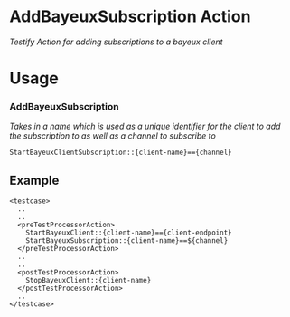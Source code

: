 AddBayeuxSubscription Action
=========================
*Testify Action for adding subscriptions to a bayeux client*

# Usage
### AddBayeuxSubscription
  *Takes in a name which is used as a unique identifier for the client to add the subscription to as well as a channel to subscribe to*

    StartBayeuxClientSubscription::{client-name}=={channel}
## Example

    <testcase>
      ..
      ..
      <preTestProcessorAction>
        StartBayeuxClient::{client-name}=={client-endpoint}
        StartBayeuxSubscription::{client-name}==${channel}
      </preTestProcessorAction>
      ..
      ..
      <postTestProcessorAction>
        StopBayeuxClient::{client-name}
      </postTestProcessorAction>
      ..
    </testcase>